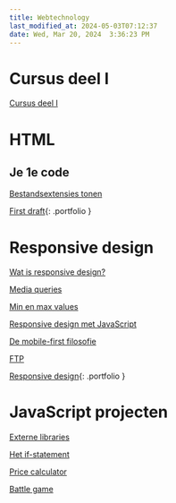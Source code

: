 ```yaml
---
title: Webtechnology
last_modified_at: 2024-05-03T07:12:37
date: Wed, Mar 20, 2024  3:36:23 PM
---
```


# Cursus deel I

[Cursus deel I](https://hannemaes.notion.site/Webtechnology-a8880858f95549feaacefcf65a342667)

# HTML

## Je 1e code

[Bestandsextensies tonen](Bestandsextensies-tonen)

[First draft](Portfolio-website-First-draft){: .portfolio }

# Responsive design

[Wat is responsive design?](Wat-is-responsive-design)

[Media queries](Media-queries)

[Min en max values](Min-en-max-values)

[Responsive design met JavaScript](Responsive-design-met-JavaScript)

[De mobile-first filosofie](Mobile-first)

[FTP](FTP)

[Responsive design](Portfolio-website-Responsive-design){: .portfolio }


# JavaScript projecten

[Externe libraries](Externe-libraries)

[Het if-statement](Het-if-statement)

[Price calculator](Price-calculator)

[Battle game](Battle-game)
